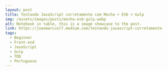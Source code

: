 ```yaml
---
layout: post
title: Testando JavaScript corretamente com Mocha + ES6 + Gulp
img: /assets/images/posts/mocha-es6-gulp.webp
alt: Notebook in table, this is a image showcase to the post.
link: https://joaomarcuslf.medium.com/testando-javascript-corretamente-com-mocha-es6-gulp-a29e9e4f25c1
tags:
  - Beginner
  - Front-end
  - JavaScript
  - Gulp
  - TDD
  - Portuguese
---
```

